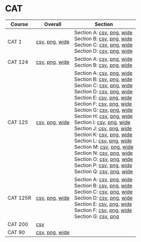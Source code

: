 # CAT

| Course | Overall | Section |
| ------ | ------- | ------- |
| CAT 1 | [csv](https://github.com/UCSD-Historical-Enrollment-Data/2023Fall/blob/main/overall/CAT%201.csv), [png](https://raw.githubusercontent.com/UCSD-Historical-Enrollment-Data/2023Fall/main/plot_overall/CAT%201.png), [wide](https://raw.githubusercontent.com/UCSD-Historical-Enrollment-Data/2023Fall/main/plot_overall_wide/CAT%201.png) | Section A: [csv](https://github.com/UCSD-Historical-Enrollment-Data/2023Fall/blob/main/section/CAT%201_A.csv), [png](https://raw.githubusercontent.com/UCSD-Historical-Enrollment-Data/2023Fall/main/plot_section/CAT%201_A.png), [wide](https://raw.githubusercontent.com/UCSD-Historical-Enrollment-Data/2023Fall/main/plot_section_wide/CAT%201_A.png)<br>Section B: [csv](https://github.com/UCSD-Historical-Enrollment-Data/2023Fall/blob/main/section/CAT%201_B.csv), [png](https://raw.githubusercontent.com/UCSD-Historical-Enrollment-Data/2023Fall/main/plot_section/CAT%201_B.png), [wide](https://raw.githubusercontent.com/UCSD-Historical-Enrollment-Data/2023Fall/main/plot_section_wide/CAT%201_B.png)<br>Section C: [csv](https://github.com/UCSD-Historical-Enrollment-Data/2023Fall/blob/main/section/CAT%201_C.csv), [png](https://raw.githubusercontent.com/UCSD-Historical-Enrollment-Data/2023Fall/main/plot_section/CAT%201_C.png), [wide](https://raw.githubusercontent.com/UCSD-Historical-Enrollment-Data/2023Fall/main/plot_section_wide/CAT%201_C.png)<br>Section D: [csv](https://github.com/UCSD-Historical-Enrollment-Data/2023Fall/blob/main/section/CAT%201_D.csv), [png](https://raw.githubusercontent.com/UCSD-Historical-Enrollment-Data/2023Fall/main/plot_section/CAT%201_D.png), [wide](https://raw.githubusercontent.com/UCSD-Historical-Enrollment-Data/2023Fall/main/plot_section_wide/CAT%201_D.png) |
| CAT 124 | [csv](https://github.com/UCSD-Historical-Enrollment-Data/2023Fall/blob/main/overall/CAT%20124.csv), [png](https://raw.githubusercontent.com/UCSD-Historical-Enrollment-Data/2023Fall/main/plot_overall/CAT%20124.png), [wide](https://raw.githubusercontent.com/UCSD-Historical-Enrollment-Data/2023Fall/main/plot_overall_wide/CAT%20124.png) | Section A: [csv](https://github.com/UCSD-Historical-Enrollment-Data/2023Fall/blob/main/section/CAT%20124_A.csv), [png](https://raw.githubusercontent.com/UCSD-Historical-Enrollment-Data/2023Fall/main/plot_section/CAT%20124_A.png), [wide](https://raw.githubusercontent.com/UCSD-Historical-Enrollment-Data/2023Fall/main/plot_section_wide/CAT%20124_A.png)<br>Section B: [csv](https://github.com/UCSD-Historical-Enrollment-Data/2023Fall/blob/main/section/CAT%20124_B.csv), [png](https://raw.githubusercontent.com/UCSD-Historical-Enrollment-Data/2023Fall/main/plot_section/CAT%20124_B.png), [wide](https://raw.githubusercontent.com/UCSD-Historical-Enrollment-Data/2023Fall/main/plot_section_wide/CAT%20124_B.png) |
| CAT 125 | [csv](https://github.com/UCSD-Historical-Enrollment-Data/2023Fall/blob/main/overall/CAT%20125.csv), [png](https://raw.githubusercontent.com/UCSD-Historical-Enrollment-Data/2023Fall/main/plot_overall/CAT%20125.png), [wide](https://raw.githubusercontent.com/UCSD-Historical-Enrollment-Data/2023Fall/main/plot_overall_wide/CAT%20125.png) | Section A: [csv](https://github.com/UCSD-Historical-Enrollment-Data/2023Fall/blob/main/section/CAT%20125_A.csv), [png](https://raw.githubusercontent.com/UCSD-Historical-Enrollment-Data/2023Fall/main/plot_section/CAT%20125_A.png), [wide](https://raw.githubusercontent.com/UCSD-Historical-Enrollment-Data/2023Fall/main/plot_section_wide/CAT%20125_A.png)<br>Section B: [csv](https://github.com/UCSD-Historical-Enrollment-Data/2023Fall/blob/main/section/CAT%20125_B.csv), [png](https://raw.githubusercontent.com/UCSD-Historical-Enrollment-Data/2023Fall/main/plot_section/CAT%20125_B.png), [wide](https://raw.githubusercontent.com/UCSD-Historical-Enrollment-Data/2023Fall/main/plot_section_wide/CAT%20125_B.png)<br>Section C: [csv](https://github.com/UCSD-Historical-Enrollment-Data/2023Fall/blob/main/section/CAT%20125_C.csv), [png](https://raw.githubusercontent.com/UCSD-Historical-Enrollment-Data/2023Fall/main/plot_section/CAT%20125_C.png), [wide](https://raw.githubusercontent.com/UCSD-Historical-Enrollment-Data/2023Fall/main/plot_section_wide/CAT%20125_C.png)<br>Section D: [csv](https://github.com/UCSD-Historical-Enrollment-Data/2023Fall/blob/main/section/CAT%20125_D.csv), [png](https://raw.githubusercontent.com/UCSD-Historical-Enrollment-Data/2023Fall/main/plot_section/CAT%20125_D.png), [wide](https://raw.githubusercontent.com/UCSD-Historical-Enrollment-Data/2023Fall/main/plot_section_wide/CAT%20125_D.png)<br>Section E: [csv](https://github.com/UCSD-Historical-Enrollment-Data/2023Fall/blob/main/section/CAT%20125_E.csv), [png](https://raw.githubusercontent.com/UCSD-Historical-Enrollment-Data/2023Fall/main/plot_section/CAT%20125_E.png), [wide](https://raw.githubusercontent.com/UCSD-Historical-Enrollment-Data/2023Fall/main/plot_section_wide/CAT%20125_E.png)<br>Section F: [csv](https://github.com/UCSD-Historical-Enrollment-Data/2023Fall/blob/main/section/CAT%20125_F.csv), [png](https://raw.githubusercontent.com/UCSD-Historical-Enrollment-Data/2023Fall/main/plot_section/CAT%20125_F.png), [wide](https://raw.githubusercontent.com/UCSD-Historical-Enrollment-Data/2023Fall/main/plot_section_wide/CAT%20125_F.png)<br>Section G: [csv](https://github.com/UCSD-Historical-Enrollment-Data/2023Fall/blob/main/section/CAT%20125_G.csv), [png](https://raw.githubusercontent.com/UCSD-Historical-Enrollment-Data/2023Fall/main/plot_section/CAT%20125_G.png), [wide](https://raw.githubusercontent.com/UCSD-Historical-Enrollment-Data/2023Fall/main/plot_section_wide/CAT%20125_G.png)<br>Section H: [csv](https://github.com/UCSD-Historical-Enrollment-Data/2023Fall/blob/main/section/CAT%20125_H.csv), [png](https://raw.githubusercontent.com/UCSD-Historical-Enrollment-Data/2023Fall/main/plot_section/CAT%20125_H.png), [wide](https://raw.githubusercontent.com/UCSD-Historical-Enrollment-Data/2023Fall/main/plot_section_wide/CAT%20125_H.png)<br>Section I: [csv](https://github.com/UCSD-Historical-Enrollment-Data/2023Fall/blob/main/section/CAT%20125_I.csv), [png](https://raw.githubusercontent.com/UCSD-Historical-Enrollment-Data/2023Fall/main/plot_section/CAT%20125_I.png), [wide](https://raw.githubusercontent.com/UCSD-Historical-Enrollment-Data/2023Fall/main/plot_section_wide/CAT%20125_I.png)<br>Section J: [csv](https://github.com/UCSD-Historical-Enrollment-Data/2023Fall/blob/main/section/CAT%20125_J.csv), [png](https://raw.githubusercontent.com/UCSD-Historical-Enrollment-Data/2023Fall/main/plot_section/CAT%20125_J.png), [wide](https://raw.githubusercontent.com/UCSD-Historical-Enrollment-Data/2023Fall/main/plot_section_wide/CAT%20125_J.png)<br>Section K: [csv](https://github.com/UCSD-Historical-Enrollment-Data/2023Fall/blob/main/section/CAT%20125_K.csv), [png](https://raw.githubusercontent.com/UCSD-Historical-Enrollment-Data/2023Fall/main/plot_section/CAT%20125_K.png), [wide](https://raw.githubusercontent.com/UCSD-Historical-Enrollment-Data/2023Fall/main/plot_section_wide/CAT%20125_K.png)<br>Section L: [csv](https://github.com/UCSD-Historical-Enrollment-Data/2023Fall/blob/main/section/CAT%20125_L.csv), [png](https://raw.githubusercontent.com/UCSD-Historical-Enrollment-Data/2023Fall/main/plot_section/CAT%20125_L.png), [wide](https://raw.githubusercontent.com/UCSD-Historical-Enrollment-Data/2023Fall/main/plot_section_wide/CAT%20125_L.png)<br>Section M: [csv](https://github.com/UCSD-Historical-Enrollment-Data/2023Fall/blob/main/section/CAT%20125_M.csv), [png](https://raw.githubusercontent.com/UCSD-Historical-Enrollment-Data/2023Fall/main/plot_section/CAT%20125_M.png), [wide](https://raw.githubusercontent.com/UCSD-Historical-Enrollment-Data/2023Fall/main/plot_section_wide/CAT%20125_M.png)<br>Section N: [csv](https://github.com/UCSD-Historical-Enrollment-Data/2023Fall/blob/main/section/CAT%20125_N.csv), [png](https://raw.githubusercontent.com/UCSD-Historical-Enrollment-Data/2023Fall/main/plot_section/CAT%20125_N.png), [wide](https://raw.githubusercontent.com/UCSD-Historical-Enrollment-Data/2023Fall/main/plot_section_wide/CAT%20125_N.png)<br>Section O: [csv](https://github.com/UCSD-Historical-Enrollment-Data/2023Fall/blob/main/section/CAT%20125_O.csv), [png](https://raw.githubusercontent.com/UCSD-Historical-Enrollment-Data/2023Fall/main/plot_section/CAT%20125_O.png), [wide](https://raw.githubusercontent.com/UCSD-Historical-Enrollment-Data/2023Fall/main/plot_section_wide/CAT%20125_O.png)<br>Section P: [csv](https://github.com/UCSD-Historical-Enrollment-Data/2023Fall/blob/main/section/CAT%20125_P.csv), [png](https://raw.githubusercontent.com/UCSD-Historical-Enrollment-Data/2023Fall/main/plot_section/CAT%20125_P.png), [wide](https://raw.githubusercontent.com/UCSD-Historical-Enrollment-Data/2023Fall/main/plot_section_wide/CAT%20125_P.png)<br>Section Q: [csv](https://github.com/UCSD-Historical-Enrollment-Data/2023Fall/blob/main/section/CAT%20125_Q.csv), [png](https://raw.githubusercontent.com/UCSD-Historical-Enrollment-Data/2023Fall/main/plot_section/CAT%20125_Q.png), [wide](https://raw.githubusercontent.com/UCSD-Historical-Enrollment-Data/2023Fall/main/plot_section_wide/CAT%20125_Q.png) |
| CAT 125R | [csv](https://github.com/UCSD-Historical-Enrollment-Data/2023Fall/blob/main/overall/CAT%20125R.csv), [png](https://raw.githubusercontent.com/UCSD-Historical-Enrollment-Data/2023Fall/main/plot_overall/CAT%20125R.png), [wide](https://raw.githubusercontent.com/UCSD-Historical-Enrollment-Data/2023Fall/main/plot_overall_wide/CAT%20125R.png) | Section A: [csv](https://github.com/UCSD-Historical-Enrollment-Data/2023Fall/blob/main/section/CAT%20125R_A.csv), [png](https://raw.githubusercontent.com/UCSD-Historical-Enrollment-Data/2023Fall/main/plot_section/CAT%20125R_A.png), [wide](https://raw.githubusercontent.com/UCSD-Historical-Enrollment-Data/2023Fall/main/plot_section_wide/CAT%20125R_A.png)<br>Section B: [csv](https://github.com/UCSD-Historical-Enrollment-Data/2023Fall/blob/main/section/CAT%20125R_B.csv), [png](https://raw.githubusercontent.com/UCSD-Historical-Enrollment-Data/2023Fall/main/plot_section/CAT%20125R_B.png), [wide](https://raw.githubusercontent.com/UCSD-Historical-Enrollment-Data/2023Fall/main/plot_section_wide/CAT%20125R_B.png)<br>Section C: [csv](https://github.com/UCSD-Historical-Enrollment-Data/2023Fall/blob/main/section/CAT%20125R_C.csv), [png](https://raw.githubusercontent.com/UCSD-Historical-Enrollment-Data/2023Fall/main/plot_section/CAT%20125R_C.png), [wide](https://raw.githubusercontent.com/UCSD-Historical-Enrollment-Data/2023Fall/main/plot_section_wide/CAT%20125R_C.png)<br>Section D: [csv](https://github.com/UCSD-Historical-Enrollment-Data/2023Fall/blob/main/section/CAT%20125R_D.csv), [png](https://raw.githubusercontent.com/UCSD-Historical-Enrollment-Data/2023Fall/main/plot_section/CAT%20125R_D.png), [wide](https://raw.githubusercontent.com/UCSD-Historical-Enrollment-Data/2023Fall/main/plot_section_wide/CAT%20125R_D.png)<br>Section E: [csv](https://github.com/UCSD-Historical-Enrollment-Data/2023Fall/blob/main/section/CAT%20125R_E.csv), [png](https://raw.githubusercontent.com/UCSD-Historical-Enrollment-Data/2023Fall/main/plot_section/CAT%20125R_E.png), [wide](https://raw.githubusercontent.com/UCSD-Historical-Enrollment-Data/2023Fall/main/plot_section_wide/CAT%20125R_E.png)<br>Section F: [csv](https://github.com/UCSD-Historical-Enrollment-Data/2023Fall/blob/main/section/CAT%20125R_F.csv), [png](https://raw.githubusercontent.com/UCSD-Historical-Enrollment-Data/2023Fall/main/plot_section/CAT%20125R_F.png), [wide](https://raw.githubusercontent.com/UCSD-Historical-Enrollment-Data/2023Fall/main/plot_section_wide/CAT%20125R_F.png)<br>Section G: [csv](https://github.com/UCSD-Historical-Enrollment-Data/2023Fall/blob/main/section/CAT%20125R_G.csv), [png](https://raw.githubusercontent.com/UCSD-Historical-Enrollment-Data/2023Fall/main/plot_section/CAT%20125R_G.png) |
| CAT 200 | [csv](https://github.com/UCSD-Historical-Enrollment-Data/2023Fall/blob/main/overall/CAT%20200.csv) |  |
| CAT 90 | [csv](https://github.com/UCSD-Historical-Enrollment-Data/2023Fall/blob/main/overall/CAT%2090.csv), [png](https://raw.githubusercontent.com/UCSD-Historical-Enrollment-Data/2023Fall/main/plot_overall/CAT%2090.png), [wide](https://raw.githubusercontent.com/UCSD-Historical-Enrollment-Data/2023Fall/main/plot_overall_wide/CAT%2090.png) |  |
